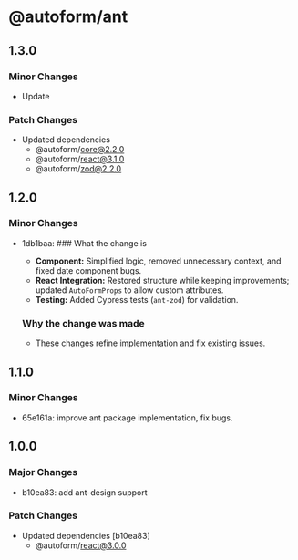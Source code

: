 # @autoform/ant

## 1.3.0

### Minor Changes

- Update

### Patch Changes

- Updated dependencies
  - @autoform/core@2.2.0
  - @autoform/react@3.1.0
  - @autoform/zod@2.2.0

## 1.2.0

### Minor Changes

- 1db1baa: ### What the change is

  - **Component:** Simplified logic, removed unnecessary context, and fixed date component bugs.
  - **React Integration:** Restored structure while keeping improvements; updated `AutoFormProps` to allow custom attributes.
  - **Testing:** Added Cypress tests (`ant-zod`) for validation.

  ### Why the change was made

  - These changes refine implementation and fix existing issues.

## 1.1.0

### Minor Changes

- 65e161a: improve ant package implementation, fix bugs.

## 1.0.0

### Major Changes

- b10ea83: add ant-design support

### Patch Changes

- Updated dependencies [b10ea83]
  - @autoform/react@3.0.0
